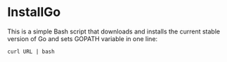 # InstallGo

This is a simple Bash script that downloads and installs the current stable version of Go and sets GOPATH variable in one line:

    curl URL | bash

